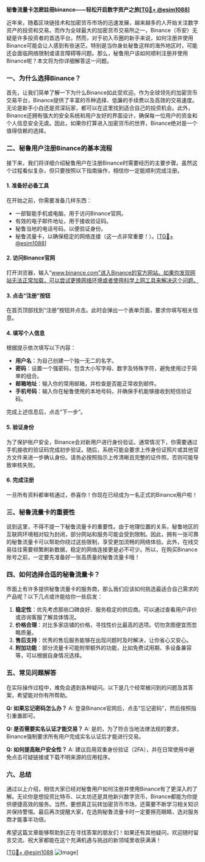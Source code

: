 **秘鲁流量卡怎麽註冊binance——轻松开启数字资产之旅[[TG💪+ @esim1088](https://t.me/s/esim1088)]**

近年来，随着区块链技术和加密货币市场的迅速发展，越来越多的人开始关注数字资产的投资和交易。而作为全球最大的加密货币交易所之一，Binance（币安）无疑是许多投资者的首选平台。然而，对于初入币圈的新手来说，如何注册并使用Binance可能会让人感到有些迷茫。特别是当你身处秘鲁这样的海外地区时，可能还会面临网络限制或语言障碍等问题。那么，秘鲁用户该如何顺利注册并使用Binance呢？本文将为你详细解答这一问题。

### **一、为什么选择Binance？**

首先，让我们简单了解一下为什么Binance如此受欢迎。作为全球领先的加密货币交易平台，Binance提供了丰富的币种选择、低廉的手续费以及高效的交易速度。无论是新手小白还是资深玩家，都可以在这里找到适合自己的投资机会。此外，Binance还拥有强大的安全系统和用户友好的界面设计，确保每一位用户的资金和个人信息安全无虞。因此，如果你打算进入加密货币的世界，Binance绝对是一个值得信赖的选择。

### **二、秘鲁用户注册Binance的基本流程**

接下来，我们将详细介绍秘鲁用户在注册Binance时需要经历的主要步骤。虽然这个过程看似复杂，但只要按照以下指南操作，相信你一定能顺利完成注册。

#### **1. 准备好必备工具**
在开始之前，你需要准备几样东西：
- 一部智能手机或电脑，用于访问Binance官网。
- 有效的电子邮件地址，用于接收验证码。
- 秘鲁当地的电话号码，以便验证身份。
- 秘鲁流量卡，以确保稳定的网络连接（这一点非常重要！）。[[TG💪+ @esim1088](https://t.me/s/esim1088)]

#### **2. 访问Binance官网**
打开浏览器，输入“www.binance.com”进入Binance的官方网站。如果你发现网站无法正常加载，可以尝试更换网络环境或者使用科学上网工具来解决这个问题。

#### **3. 点击“注册”按钮**
在首页顶部找到“注册”按钮并点击。此时会弹出一个表单页面，要求你填写相关信息。

#### **4. 填写个人信息**
根据提示依次填写以下内容：
- **用户名**：为自己创建一个独一无二的名字。
- **密码**：设置一个强密码，包含大小写字母、数字及特殊字符，避免使用过于简单的组合。
- **邮箱地址**：输入你的常用邮箱，并检查是否能正常收到邮件。
- **手机号码**：输入你在秘鲁使用的本地号码，并确保手机能够接收到短信验证码。

完成上述信息后，点击“下一步”。

#### **5. 验证身份**
为了保护账户安全，Binance会对新用户进行身份验证。通常情况下，你需要通过手机接收的验证码完成初步验证。随后，系统可能会要求上传身份证照片或其他官方文件来进一步确认身份。请务必按照指示上传清晰且完整的证件照，否则可能导致审核失败。

#### **6. 完成注册**
一旦所有资料都审核通过，恭喜你！你现在已经成为一名正式的Binance用户啦！

### **三、秘鲁流量卡的重要性**

说到这里，不得不提一下秘鲁流量卡的重要性。由于地理位置的关系，秘鲁地区的互联网环境相对较为封闭，部分网站和服务可能会受到限制。因此，拥有一张可靠的秘鲁流量卡可以帮助你绕过这些限制，享受更加流畅的网络体验。此外，在线交易往往需要频繁刷新数据，稳定的网络连接更是必不可少。所以，在购买Binance账号之前，一定要先准备好一张高质量的秘鲁流量卡哦！

### **四、如何选择合适的秘鲁流量卡？**

市面上有许多提供秘鲁流量卡的服务商，那么我们应该如何挑选最适合自己需求的产品呢？以下几点或许能给你一些启发：

1. **稳定性**：优先考虑那些口碑良好、服务稳定的供应商。可以通过查看用户评价或咨询客服了解具体情况。
2. **价格合理**：对比多家店铺的价格，寻找性价比最高的选项。切勿贪图便宜而忽略质量。
3. **售后支持**：优秀的售后服务能够在出现问题时及时解决，让你省心又安心。
4. **附加功能**：部分流量卡可能附带额外的功能，比如免费试用期、多设备兼容等，可以根据自身情况选择。

### **五、常见问题解答**

在实际操作过程中，难免会遇到各种疑问。以下是几个经常被问到的问题及其答案，希望能对你有所帮助。

**Q: 如果忘记密码怎么办？**
A: 登录Binance官网后，点击“忘记密码”，然后按照指引重置即可。

**Q: 是否需要实名认证才能交易？**
A: 是的，为了符合当地法律法规的要求，Binance强制要求所有用户完成实名认证后才能进行交易。

**Q: 如何提高账户安全性？**
A: 建议启用双重身份验证（2FA），并在日常使用中避免点击可疑链接或下载不明来源的应用程序。

### **六、总结**

通过以上介绍，相信大家已经对秘鲁用户如何注册并使用Binance有了更深入的了解。无论你是想投资比特币、以太坊还是其他新兴数字货币，Binance都能为你提供便捷高效的服务。当然，要想真正玩转加密货币市场，还需要不断学习相关知识并保持警惕。最后再次提醒大家，在选购秘鲁流量卡时一定要擦亮眼睛，选对服务商才能事半功倍。

希望这篇文章能够帮助到正在寻找答案的朋友们！如果还有其他疑问，欢迎随时留言交流。祝大家都能在这个充满机遇与挑战的新领域里收获满满！

[[TG💪+ @esim1088](https://t.me/s/esim1088) ![Image](https://i.postimg.cc/4NQfJmqS/Snipaste-2025-05-13-00-14-12.png)]